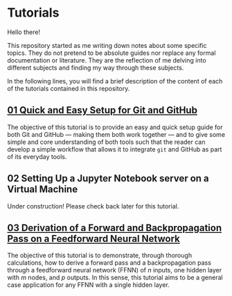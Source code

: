 # Tutorials

Hello there!

This repository started as me writing down notes about some specific topics. They do not pretend to be absolute guides nor replace any formal documentation or literature. They are the reflection of me delving into different subjects and finding my way through these subjects.

In the following lines, you will find a brief description of the content of each of the tutorials contained in this repository.

## [01 Quick and Easy Setup for Git and GitHub](https://github.com/rmoralesdelgado/Tutorials/blob/master/01%20Quick%20and%20Easy%20Setup%20for%20Git%20and%20GitHub.md)

The objective of this tutorial is to provide an easy and quick setup guide for both Git and GitHub — making them both work together — and to give some simple and core understanding of both tools such that the reader can develop a simple workflow that allows it to integrate `git` and GitHub as part of its everyday tools.

## 02 Setting Up a Jupyter Notebook server on a Virtual Machine

Under construction! Please check back later for this tutorial.

## [03 Derivation of a Forward and Backpropagation Pass on a Feedforward Neural Network](https://github.com/rmoralesdelgado/Tutorials/blob/master/03%20Derivation%20of%20a%20Forward%20and%20Backpropagation%20Pass%20on%20a%20Feedforward%20NN.pdf)

The objective of this tutorial is to demonstrate, through thorough calculations, how to derive a forward pass and a backpropagation pass through a feedforward neural network (FFNN) of $n$ inputs, one hidden layer with $m$ nodes, and $p$ outputs. In this sense, this tutorial aims to be a general case application for any FFNN with a single hidden layer.
